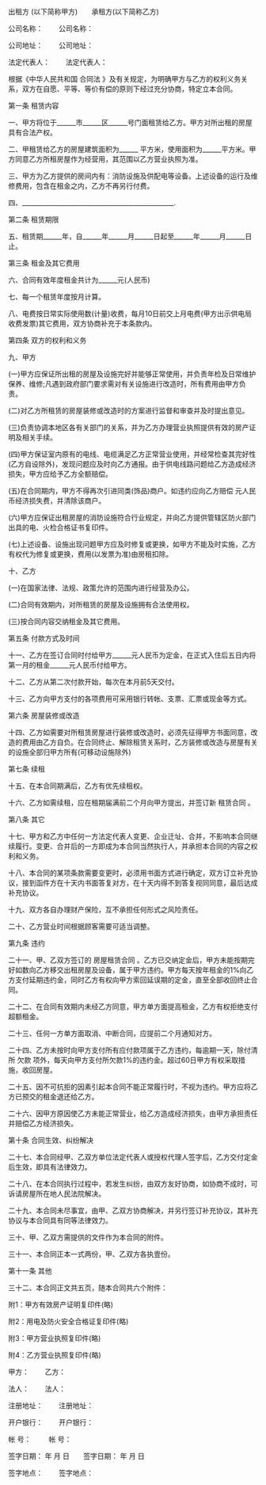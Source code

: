 
 


出租方 (以下简称甲方)　　承租方(以下简称乙方)


公司名称：　　 公司名称：


公司地址： 　　公司地址：


法定代表人：　　 法定代表人：


根据《中华人民共和国
合同法
》及有关规定，为明确甲方与乙方的权利义务关系，双方在自愿、平等、等价有偿的原则下经过充分协商，特定立本合同。


第一条 租赁内容


一、甲方将位于______市______区______号门面租赁给乙方。甲方对所出租的房屋具有合法产权。


二、甲租赁给乙方的房屋建筑面积为______ 平方米，使用面积为______平方米。甲方同意乙方所租房屋作为经营用，其范围以乙方营业执照为准。


三、甲方为乙方提供的房间内有：消防设施及供配电等设备。上述设备的运行及维修费用，包含在租金之内，乙方不再另行付费。


四、________________________________________________.


第二条 租赁期限


五、租赁期______年，自______年______月______日起至______年______月______日止。


第三条 租金及其它费用


六、合同有效年度租金共计为______元(人民币)


七、每一个租赁年度按月计算。


八、电费按日常实际使用数(计量)收费，每月10日前交上月电费(甲方出示供电局收费发票)其它费用，双方协商补充于本条款内。


第四条 双方的权利和义务


九、甲方


(一)甲方应保证所出租的房屋及设施完好并能够正常使用，并负责年检及日常维护保养、维修;凡遇到政府部门要求需对有关设施进行改造时，所有费用由甲方负责。


(二)对乙方所租赁的房屋装修或改造时的方案进行监督和审查并及时提出意见。


(三)负责协调本地区各有关部门的关系，并为乙方办理营业执照提供有效的房产证明及相关手续。


(四)甲方保证室内原有的电线、电缆满足乙方正常营业使用，并经常检查其完好性(乙方自设除外)，发现问题应及时向乙方通报。由于供电线路问题给乙方造成经济损失，甲方应给予乙方全额赔偿。


(五)在合同期内，甲方不得再次引进同类(饰品)商户。如违约应向乙方赔偿 元人民币经济损失费，并清除该商户。


(六)甲方应保证出租房屋的消防设施符合行业规定，并向乙方提供管辖区防火部门出具的电、火检合格证书复印件。


(七)上述设备、设施出现问题甲方应及时修复或更换，如甲方不能及时实施，乙方有权代为修复或更换，费用(以发票为准)由房租扣除。


十、乙方


(一)在国家法律、法规、政策允许的范围内进行经营及办公。


(二)合同有效期内，对所租赁的房屋及设施拥有合法使用权。


(三)按合同内容交纳租金及其它费用。


第五条 付款方式及时间


十一、乙方在签订合同时付给甲方______元人民币为定金，在正式入住后五日内将第一月的租金______元人民币付给甲方。


十二、乙方从第二次付款开始，每次在本月前5天交付。


十三、乙方向甲方支付的各项费用可采用银行转帐、支票、汇票或现金等方式。


第六条 房屋装修或改造


十四、乙方如需要对所租赁房屋进行装修或改造时，必须先征得甲方书面同意，改造的费用由乙方自负。在合同终止、解除租赁关系时，乙方装修或改造与房屋有关的设施全部归甲方所有(可移动设施除外)


第七条 续租


十五、在本合同期满后，乙方有优先续租权。


十六、乙方如需续租，应在租期届满前二个月向甲方提出，并签订新
租赁合同
。


第八条 其它


十七、甲方和乙方中任何一方法定代表人变更、企业迁址、合并，不影响本合同继续履行。变更、合并后的一方即成为本合同当然执行人，并承担本合同的内容之权利和义务。


十八、本合同的某项条款需要变更时，必须用书面方式进行确定，双方订立补充协议，接到函件方在十天内书面答复对方，在十天内得不到答复视同同意，最后达成补充协议。


十九、双方各自办理财产保险，互不承担任何形式之风险责任。


二十、乙方营业时间根据顾客需要可适当调整。


第九条 违约


二十一、甲、乙双方签订的
房屋租赁合同
。乙方已交纳定金后，甲方未能按期完好如数向乙方移交出租房屋及设备，属于甲方违约。甲方每天按年租金的1%向乙方支付延期违约金，同时乙方有权向甲方索回延误期的定金，直至全部收回终止合同。


二十二、在合同有效期内未经乙方同意，甲方单方面提高租金，乙方有权拒绝支付超额租金。


二十三、任何一方单方面取消、中断合同，应提前二个月通知对方。


二十四、乙方未按时向甲方支付所有应付款项属于乙方违约，每逾期一天，除付清所
欠款
项外，每天向甲方支付所欠款1%的违约金。超过60日甲方有权采取措施，收回房屋。


二十五、因不可抗拒的因素引起本合同不能正常履行时，不视为违约。甲方应将乙方已预交的租金退还给乙方。


二十六、因甲方原因使乙方未能正常营业，给乙方造成经济损失，由甲方承担责任并赔偿乙方经济损失。


第十条 合同生效、纠纷解决


二十七、本合同经甲、乙双方单位法定代表人或授权代理人签字后，乙方交付定金后生效，即具有法律效力。


二十八、在本合同执行过程中，若发生纠纷，由双方友好协商，如协商不成时，可诉请房屋所在地人民法院解决。


二十九、本合同未尽事宜，由甲、乙双方协商解决，并另行签订补充协议，其补充协议与本合同具有同等法律效力。


三十、甲、乙双方需提供的文件作为本合同的附件。


三十一、本合同正本一式两份，甲、乙双方各执壹份。


第十一条 其他


三十二、本合同正文共五页，随本合同共六个附件：


附1：甲方有效房产证明复印件(略)


附2：用电及防火安全合格证复印件(略)


附3：甲方营业执照复印件(略)


附4：乙方营业执照复印件(略)


甲方： 　　乙方：


法人： 　　法人：


注册地址： 　　注册地址：


开户银行： 　　开户银行：


帐 号： 　　      帐 号：


签字日期： 年 月 日　　签字日期： 年 月 日


签字地点： 　　签字地点：
 


 

 
 
 
 
 
  


  
 

  


  


  
 
 
 
 

